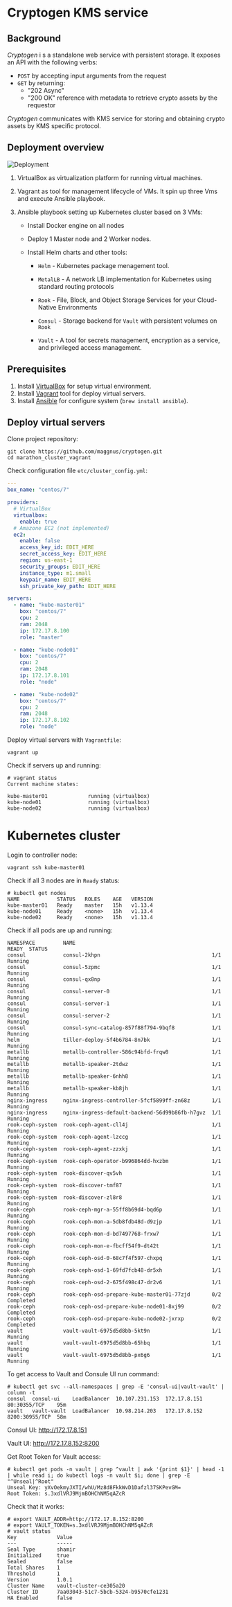 # Cryptogen KMS service



## Background

*Cryptogen* i s a standalone web service with persistent storage. It exposes an API with the following verbs: 

- `POST` by accepting input arguments from the request 
- `GET` by returning: 
  - "202 Async"
  - "200 OK" reference with metadata to retrieve crypto assets by the requestor 

*Cryptogen* communicates with KMS service for storing and obtaining crypto assets by KMS specific protocol. 



## Deployment overview

![Deployment](https://github.com/maggnus/cryptogen/blob/master/doc/k8s.png)

1. VirtualBox as virtualization platform for running virtual machines.

2. Vagrant as tool for management lifecycle of VMs. It spin up three Vms and execute Ansible playbook.

3. Ansible playbook setting up Kubernetes cluster based on 3 VMs:

   - Install Docker engine on all nodes

   - Deploy 1 Master node and 2 Worker nodes.

   - Install Helm charts and other tools:

     - `Helm` - Kubernetes package menagement tool.

     - `MetalLB` - A network LB implementation for Kubernetes using standard routing protocols
     - `Rook` - File, Block, and Object Storage Services for your Cloud-Native Environments
     - `Consul` - Storage backend for `Vault` with persistent volumes on `Rook`
     - `Vault` - A tool for secrets management, encryption as a service, and privileged access management.

## Prerequisites

1. Install [VirtualBox](https://www.virtualbox.org/wiki/Downloads) for setup virtual environment.
2. Install [Vagrant](https://www.vagrantup.com/downloads.html) tool for deploy virtual servers.
3. Install [Ansible](http://docs.ansible.com/ansible/intro_installation.html) for configure system (`brew install ansible`).



## Deploy virtual servers

Clone project repository:

```console
git clone https://github.com/maggnus/cryptogen.git
cd marathon_cluster_vagrant
```

Check configuration file `etc/cluster_config.yml`:

```yaml
---
box_name: "centos/7"

providers:
  # VirtualBox
  virtualbox:
    enable: true
  # Amazone EC2 (not implemented)
  ec2:
    enable: false
    access_key_id: EDIT_HERE
    secret_access_key: EDIT_HERE
    region: us-east-1
    security_groups: EDIT_HERE
    instance_type: m1.small
    keypair_name: EDIT_HERE
    ssh_private_key_path: EDIT_HERE

servers:
  - name: "kube-master01"
    box: "centos/7"
    cpu: 2
    ram: 2048
    ip: 172.17.8.100
    role: "master"

  - name: "kube-node01"
    box: "centos/7"
    cpu: 2
    ram: 2048
    ip: 172.17.8.101
    role: "node"

  - name: "kube-node02"
    box: "centos/7"
    cpu: 2
    ram: 2048
    ip: 172.17.8.102
    role: "node"

```

Deploy virtual servers with `Vagrantfile`:

```console
vagrant up
```

Check if servers up and running:

```
# vagrant status
Current machine states:

kube-master01             running (virtualbox)
kube-node01               running (virtualbox)
kube-node02               running (virtualbox)
```



# Kubernetes cluster

Login to controller node:

```
vagrant ssh kube-master01
```

Check if all 3 nodes are in `Ready` status:

```
# kubectl get nodes
NAME            STATUS   ROLES    AGE   VERSION
kube-master01   Ready    master   15h   v1.13.4
kube-node01     Ready    <none>   15h   v1.13.4
kube-node02     Ready    <none>   15h   v1.13.4
```

Check if all pods are up and running:

```
NAMESPACE         NAME                                            READY  STATUS
consul            consul-2khpn                                    1/1    Running
consul            consul-5zpmc                                    1/1    Running
consul            consul-qx8np                                    1/1    Running
consul            consul-server-0                                 1/1    Running
consul            consul-server-1                                 1/1    Running
consul            consul-server-2                                 1/1    Running
consul            consul-sync-catalog-857f88f794-9bqf8            1/1    Running
helm              tiller-deploy-5f4b6784-8n7bk                    1/1    Running
metallb           metallb-controller-586c94bfd-frqw8              1/1    Running
metallb           metallb-speaker-2tdwz                           1/1    Running
metallb           metallb-speaker-6nhh8                           1/1    Running
metallb           metallb-speaker-kb8jh                           1/1    Running
nginx-ingress     nginx-ingress-controller-5fcf5899ff-zn68z       1/1    Running
nginx-ingress     nginx-ingress-default-backend-56d99b86fb-h7gvz  1/1    Running
rook-ceph-system  rook-ceph-agent-cll4j                           1/1    Running
rook-ceph-system  rook-ceph-agent-lzccg                           1/1    Running
rook-ceph-system  rook-ceph-agent-zzxkj                           1/1    Running
rook-ceph-system  rook-ceph-operator-b996864dd-hxzbm              1/1    Running
rook-ceph-system  rook-discover-qv5vh                             1/1    Running
rook-ceph-system  rook-discover-tmf87                             1/1    Running
rook-ceph-system  rook-discover-zl8r8                             1/1    Running
rook-ceph         rook-ceph-mgr-a-55ff8b69d4-bqd6p                1/1    Running
rook-ceph         rook-ceph-mon-a-5db8fdb48d-d9zjp                1/1    Running
rook-ceph         rook-ceph-mon-d-bd7497768-frxw7                 1/1    Running
rook-ceph         rook-ceph-mon-e-fbcff54f9-dt42t                 1/1    Running
rook-ceph         rook-ceph-osd-0-68c7f4f597-chxpq                1/1    Running
rook-ceph         rook-ceph-osd-1-69fd7fcb48-dr5xh                1/1    Running
rook-ceph         rook-ceph-osd-2-675f498c47-dr2v6                1/1    Running
rook-ceph         rook-ceph-osd-prepare-kube-master01-77zjd       0/2    Completed
rook-ceph         rook-ceph-osd-prepare-kube-node01-8xj99         0/2    Completed
rook-ceph         rook-ceph-osd-prepare-kube-node02-jxrxp         0/2    Completed
vault             vault-vault-6975d5d8bb-5kt9n                    1/1    Running
vault             vault-vault-6975d5d8bb-65hbq                    1/1    Running
vault             vault-vault-6975d5d8bb-px6g6                    1/1    Running
```

To get access to Vault and Consule UI run command:

```
# kubectl get svc --all-namespaces | grep -E 'consul-ui|vault-vault' | column -t
consul  consul-ui    LoadBalancer  10.107.231.153  172.17.8.151  80:30355/TCP    95m
vault   vault-vault  LoadBalancer  10.98.214.203   172.17.8.152  8200:30955/TCP  58m
```

Consul UI: http://172.17.8.151

Vault UI: http://172.17.8.152:8200

Get Root Token for Vault access:

```
# kubectl get pods -n vault | grep ^vault | awk '{print $1}' | head -1 | while read i; do kubectl logs -n vault $i; done | grep -E "^Unseal|^Root"
Unseal Key: yXvOekmyJXTI/whU/Mz8d8FkkWvD1Dafzl37SKPevGM=
Root Token: s.3xdlVRJ9MjmBOHChNM5qAZcR
```

Check that it works:

```
# export VAULT_ADDR=http://172.17.8.152:8200
# export VAULT_TOKEN=s.3xdlVRJ9MjmBOHChNM5qAZcR
# vault status
Key             Value
---             -----
Seal Type       shamir
Initialized     true
Sealed          false
Total Shares    1
Threshold       1
Version         1.0.1
Cluster Name    vault-cluster-ce305a20
Cluster ID      7aa03043-51c7-5bcb-5324-b9570cfe1231
HA Enabled      false
```
